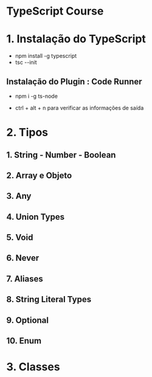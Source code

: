 # TypeScript Course

# 1. Instalação do TypeScript

- npm install -g typescript
- tsc --init

## Instalação do Plugin : Code Runner

- npm i -g ts-node

- ctrl + alt + n para verificar as informações de saída

# 2. Tipos

## 1. String - Number - Boolean
## 2. Array e Objeto
## 3. Any
## 4. Union Types
## 5. Void
## 6. Never
## 7. Aliases
## 8. String Literal Types
## 9. Optional
## 10. Enum

# 3. Classes
